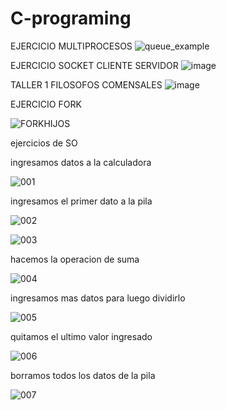 
# C-programing
EJERCICIO MULTIPROCESOS
![queue_example](https://user-images.githubusercontent.com/29224671/228418832-4bc38ea7-2524-4fb8-af5b-ae8a7e35ecb4.png)

EJERCICIO SOCKET CLIENTE SERVIDOR
![image](https://user-images.githubusercontent.com/29224671/225476726-7372e644-0580-48fb-99b4-c8f8fe564e72.png)


TALLER 1 FILOSOFOS COMENSALES
![image](https://user-images.githubusercontent.com/29224671/223501130-65013031-3762-4687-a1e3-0d5c655bea80.png)


EJERCICIO FORK

![FORKHIJOS](https://user-images.githubusercontent.com/29224671/220223392-eb352def-ea36-40c7-9baf-175b8ce7eecc.png)

ejercicios de SO

ingresamos datos a la calculadora

![001](https://user-images.githubusercontent.com/29224671/217351858-d6acd7f2-07ed-4200-837a-8f2fa257db92.png)

ingresamos el primer dato a la pila

![002](https://user-images.githubusercontent.com/29224671/217351920-dc850cd9-2376-4795-8b11-748b18b060d7.png)


![003](https://user-images.githubusercontent.com/29224671/217351927-bd7c1f48-73e7-4cdc-a65f-6571cfaaaead.png)

hacemos la operacion de suma

![004](https://user-images.githubusercontent.com/29224671/217351932-848b6516-ad80-4847-b6e0-8319e6e18a73.png)

ingresamos mas datos para luego dividirlo

![005](https://user-images.githubusercontent.com/29224671/217351935-79f56435-9316-4623-ac11-3a798a164601.png)

quitamos el ultimo valor ingresado

![006](https://user-images.githubusercontent.com/29224671/217351943-33506d51-6674-41eb-8fde-00d1a9e605ea.png)

borramos todos los datos de la pila

![007](https://user-images.githubusercontent.com/29224671/217351953-b80327e2-0059-41cd-b3b1-3dfbebe6f55b.png)
